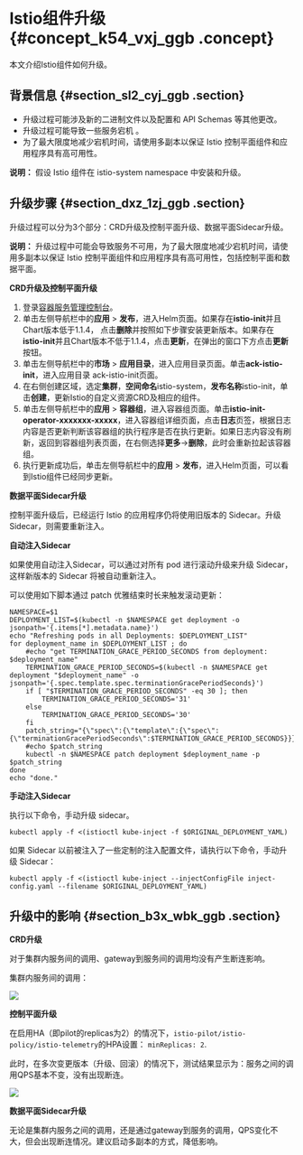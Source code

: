 # Istio组件升级 {#concept_k54_vxj_ggb .concept}

本文介绍Istio组件如何升级。

## 背景信息 {#section_sl2_cyj_ggb .section}

-   升级过程可能涉及新的二进制文件以及配置和 API Schemas 等其他更改。
-   升级过程可能导致一些服务宕机 。
-   为了最大限度地减少宕机时间，请使用多副本以保证 Istio 控制平面组件和应用程序具有高可用性。

**说明：** 假设 Istio 组件在 istio-system namespace 中安装和升级。

## 升级步骤 {#section_dxz_1zj_ggb .section}

升级过程可以分为3个部分：CRD升级及控制平面升级、数据平面Sidecar升级。

**说明：** 升级过程中可能会导致服务不可用，为了最大限度地减少宕机时间，请使用多副本以保证 Istio 控制平面组件和应用程序具有高可用性，包括控制平面和数据平面。

**CRD升级及控制平面升级**

1.  登录[容器服务管理控制台](https://cs.console.aliyun.com)。
2.  单击左侧导航栏中的**应用** \> **发布**，进入Helm页面。如果存在**istio-init**并且Chart版本低于1.1.4， 点击**删除**并按照如下步骤安装更新版本。如果存在**istio-init**并且Chart版本不低于1.1.4，点击**更新**，在弹出的窗口下方点击**更新**按钮。
3.  单击左侧导航栏中的**市场** \> **应用目录**，进入应用目录页面。单击**ack-istio-init**，进入应用目录 ack-istio-init页面。
4.  在右侧创建区域，选定**集群**，**空间命名**istio-system，**发布名称**istio-init，单击**创建**，更新Istio的自定义资源CRD及相应的组件。
5.  单击左侧导航栏中的**应用** \> **容器组**，进入容器组页面。单击**istio-init-operator-xxxxxxx-xxxxx**，进入容器组详细页面，点击**日志**页签，根据日志内容是否更新判断该容器组的执行程序是否在执行更新。如果日志内容没有刷新，返回到容器组列表页面，在右侧选择**更多**-\>**删除**，此时会重新拉起该容器组。
6.  执行更新成功后，单击左侧导航栏中的**应用** \> **发布**，进入Helm页面，可以看到Istio组件已经同步更新。

**数据平面Sidecar升级**

控制平面升级后，已经运行 Istio 的应用程序仍将使用旧版本的 Sidecar。升级Sidecar，则需要重新注入。

**自动注入Sidecar**

如果使用自动注入Sidecar，可以通过对所有 pod 进行滚动升级来升级 Sidecar，这样新版本的 Sidecar 将被自动重新注入。

可以使用如下脚本通过 patch 优雅结束时长来触发滚动更新：

``` {#codeblock_o8y_n8a_d2a}
NAMESPACE=$1
DEPLOYMENT_LIST=$(kubectl -n $NAMESPACE get deployment -o jsonpath='{.items[*].metadata.name}')
echo "Refreshing pods in all Deployments: $DEPLOYMENT_LIST"
for deployment_name in $DEPLOYMENT_LIST ; do
    #echo "get TERMINATION_GRACE_PERIOD_SECONDS from deployment: $deployment_name"
    TERMINATION_GRACE_PERIOD_SECONDS=$(kubectl -n $NAMESPACE get deployment "$deployment_name" -o jsonpath='{.spec.template.spec.terminationGracePeriodSeconds}')
    if [ "$TERMINATION_GRACE_PERIOD_SECONDS" -eq 30 ]; then
        TERMINATION_GRACE_PERIOD_SECONDS='31'
    else
        TERMINATION_GRACE_PERIOD_SECONDS='30'
    fi
    patch_string="{\"spec\":{\"template\":{\"spec\":{\"terminationGracePeriodSeconds\":$TERMINATION_GRACE_PERIOD_SECONDS}}}}"
    #echo $patch_string
    kubectl -n $NAMESPACE patch deployment $deployment_name -p $patch_string
done
echo "done."
```

**手动注入Sidecar**

执行以下命令，手动升级 sidecar。

``` {#codeblock_j0u_dt9_0fy}
kubectl apply -f <(istioctl kube-inject -f $ORIGINAL_DEPLOYMENT_YAML)
```

如果 Sidecar 以前被注入了一些定制的注入配置文件，请执行以下命令，手动升级 Sidecar：

``` {#codeblock_lec_u4q_u6s}
kubectl apply -f <(istioctl kube-inject --injectConfigFile inject-config.yaml --filename $ORIGINAL_DEPLOYMENT_YAML)
```

## 升级中的影响 {#section_b3x_wbk_ggb .section}

**CRD升级**

对于集群内服务间的调用、gateway到服务间的调用均没有产生断连影响。

集群内服务间的调用：

![](http://static-aliyun-doc.oss-cn-hangzhou.aliyuncs.com/assets/img/83226/156074239035273_zh-CN.png)

**控制平面升级**

在启用HA（即pilot的replicas为2）的情况下，`istio-pilot/istio-policy/istio-telemetry`的HPA设置： `minReplicas: 2`.

此时，在多次变更版本（升级、回滚）的情况下，测试结果显示为：服务之间的调用QPS基本不变，没有出现断连。

![](http://static-aliyun-doc.oss-cn-hangzhou.aliyuncs.com/assets/img/83226/156074239035274_zh-CN.png)

**数据平面Sidecar升级**

无论是集群内服务之间的调用，还是通过gateway到服务的调用，QPS变化不大，但会出现断连情况。建议启动多副本的方式，降低影响。

